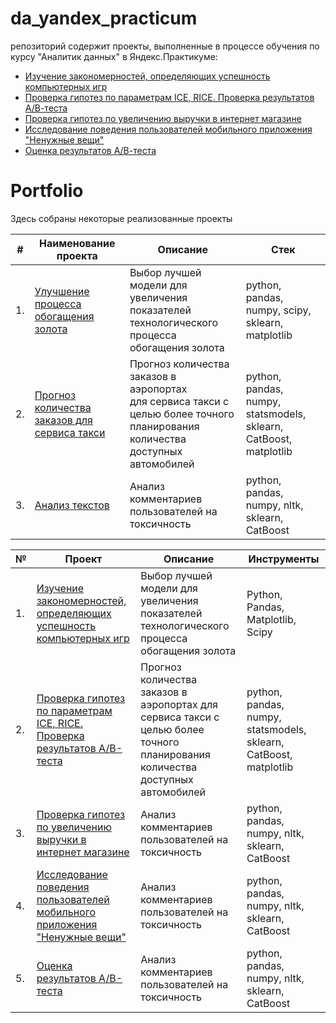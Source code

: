# da_yandex_practicum
репозиторий содержит проекты, выполненные в процессе обучения по курсу "Аналитик данных" в Яндекс.Практикуме:
- [Изучение закономерностей, определяющих успешность компьютерных игр](05_video_games)
- [Проверка гипотез по параметрам ICE, RICE. Проверка результатов А/В-теста](09_ice_rice_new_fonts_ab_test)
- [Проверка гипотез по увеличению выручки в интернет магазине](10_mobile_app_ab_test)
- [Исследование поведения пользователей мобильного приложения "Ненужные вещи"](13_app_flea_market)
- [Оценка результатов А/В-теста](14_recommender_system_ab_test)


# Portfolio

Здесь собраны некоторые реализованные проекты

| # | Наименование проекта | Описание | Стек |
| ---- | ------------------------------------------------------------ | ------------------------------------------------------------ | ------------------------------------------------------------ |
| 1.   | [Улучшение процесса обогащения золота](https://github.com/aq2003/Portfolio/tree/main/Gold%20Recovery) | Выбор лучшей модели для увеличения <br/>показателей технологического процесса <br/>обогащения золота | python, pandas, numpy, scipy, sklearn, matplotlib       |
| 2.   | [Прогноз количества заказов для сервиса такси](https://github.com/aq2003/Portfolio/tree/main/Taxi%20Service) | Прогноз количества заказов в аэропортах <br/>для сервиса такси с целью более точного планирования количества доступных <br/>автомобилей | python, pandas, numpy, statsmodels, sklearn, CatBoost, matplotlib |
| 3.   | [Анализ текстов](https://github.com/aq2003/Portfolio/tree/main/Analyzing%20Texts) | Анализ комментариев пользователей на токсичность             | python, pandas, numpy, nltk, sklearn, CatBoost |



| № | Проект | Описание | Инструменты |
|-| ------------------------------------------------------------ | ------------------------------------------------------------ | ------------------------------------------------------------ |
| 1. | [Изучение закономерностей, определяющих успешность компьютерных игр](05_video_games) | Выбор лучшей модели для увеличения показателей технологического процесса обогащения золота | Python, Pandas, Matplotlib, Scipy |
| 2. | [Проверка гипотез по параметрам ICE, RICE. Проверка результатов А/В-теста](09_ice_rice_new_fonts_ab_test) | Прогноз количества заказов в аэропортах для сервиса такси с целью более точного планирования количества доступных автомобилей | python, pandas, numpy, statsmodels, sklearn, CatBoost, matplotlib |
| 3. | [Проверка гипотез по увеличению выручки в интернет магазине](10_mobile_app_ab_test) | Анализ комментариев пользователей на токсичность             | python, pandas, numpy, nltk, sklearn, CatBoost |
| 4. | [Исследование поведения пользователей мобильного приложения "Ненужные вещи"](13_app_flea_market) | Анализ комментариев пользователей на токсичность             | python, pandas, numpy, nltk, sklearn, CatBoost |
| 5. | [Оценка результатов А/В-теста](14_recommender_system_ab_test) | Анализ комментариев пользователей на токсичность             | python, pandas, numpy, nltk, sklearn, CatBoost |